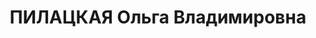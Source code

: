 ---
title: ПИЛАЦКАЯ Ольга Владимировна
description: "Род. 18(30).07.1884 в Москве - расстреляна 22.12.1937, с 1904 член РСДРП\
  \ \n  Образование  \n    окончила Ермоло-Мариинское женское училище \n  Послужной\
  \ список \n  1909 - 1910  член Русского бюро ЦК РСДРП \n  1910  арестована \n  \
  \  осуждена к административной высылке в Саратов \n  - 1914  в эмиграции (Англия,\
  \ Германия) \n  1914  возвратилась в Россию \n  1917  член Городского районного\
  \ комитета РСДРП(б) (Москва) \n  1917  член Городского районного военно-революционного\
  \ комитета (Москва) \n    на советской, партийной работе (Москва) \n  1918 -   член\
  \ Московской губернской ЧК \n  - 1922  секретарь Агитационно-пропагандистского отдела\
  \ ЦК РКП(б) \n  1922 - 1926  заведующая Агитационно-пропагандистским отделом Екатеринославского\
  \ губернского - окружного комитета КП(б) \n     Украины \n  12.12.1925 - 20.11.1927\
  \  кандидат в члены ЦК КП(б) Украины \n  1926 - 1930  заведующая Женским отделом\
  \ ЦК КП(б) Украины \n  1927 - 1937  член Президиума Всеукраинского ЦИК \n  29.11.1927\
  \ - 27.1.19381  член ЦК КП(б) Украины  1930-XI 1934-XII 1937-XIII \n  29.11.1927\
  \ - 27.5.1937  член Организационного бюро ЦК КП(б) Украины \n  9.4.1929 - 5.6.1930\
  \  кандидат в члены Секретариата ЦК КП(б) Украины \n  1930 - 1937  заместитель председателя\
  \ Государственной плановой комиссии при СНК Украинской ССР \n  1932 - 1934  директор\
  \ Института Красной профессуры при Всеукраинском ЦИК \n  1934 - 1936  директор Института\
  \ истории партии и Октябрьской Революции при ЦК КП(б) Украины \n  1937  арестована\
  \ \n  Была замужем за В. М. Загорским (Лубоцким, 1883-1919).  \n  1 Исключена из\
  \ состава членов ЦК КП(б) Украины Постановлением пленума ЦК КП(б) Украины"
---
